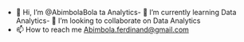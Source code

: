 - 👋 Hi, I’m @AbimbolaBola
ta Analytics- 🌱 I’m currently learning Data Analytics- 💞️ I’m looking to collaborate on Data Analytics
- 📫 How to reach me Abimbola.ferdinand@gmail.com

<!---
AbimbolaBola/AbimbolaBola is a ✨ special ✨ repository because its `README.md` (this file) appears on your GitHub profile.
You can click the Preview link to take a look at your changes.
--->
